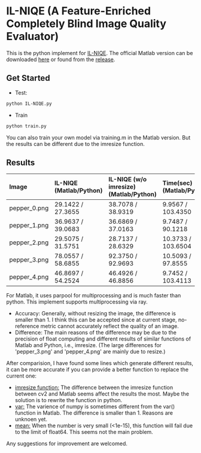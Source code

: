 # IL-NIQE (A Feature-Enriched Completely Blind Image Quality Evaluator)

This is the python implement for [IL-NIQE](http://www4.comp.polyu.edu.hk/~cslzhang/paper/IL-NIQE.pdf). The official Matlab version can be downloaded [here](http://live.ece.utexas.edu/research/Quality/blind.htm) or found from the [release](https://github.com/IceClear/IL-NIQE/releases/tag/v1.0.0).

## Get Started

* Test:

```bash
python IL-NIQE.py
```

* Train

```bash
python train.py
```

You can also train your own model via training.m in the Matlab version. But the results can be different due to the imresize function.

## Results

|Image|IL-NIQE (Matlab/Python)|IL-NIQE (w/o imresize) (Matlab/Python)|Time(sec) (Matlab/Python)|
|:-|:-|:-|:-|
|pepper_0.png|29.1422 / 27.3655|38.7078 / 38.9319|9.9567 / 103.4350|
|pepper_1.png|36.9637 / 39.0683|36.6869 / 37.0163|9.7487 / 90.1218|
|pepper_2.png|29.5075 / 31.5751|28.7137 / 28.6329|10.3733 / 103.6504|
|pepper_3.png|78.0557 / 58.6855|92.3750 / 92.9693|10.5093 / 97.8555|
|pepper_4.png|46.8697 / 54.2524|46.4926 / 46.8856|9.7452 / 103.4113|

For Matlab, it uses parpool for multiprocessing and is much faster than python. This implement supports multiprocessing via ray.

* Accuracy: Generally, without resizing the image, the difference is smaller than 1. I think this can be accepted since at current stage, no-reference metric cannot accurately reflect the quality of an image.
* Difference: The main reasons of the difference may be due to the precision of float computing and different results of similar functions of Matlab and Python, i.e., imresize. (The large differences for 'pepper_3.png' and 'pepper_4.png' are mainly due to resize.)

After comparision, I have found some lines which generate different results, it can be more accurate if you can provide a better function to replace the current one:

- [imresize function:](https://github.com/IceClear/IL-NIQE/blob/master/IL-NIQE.py#L249) The difference between the imresize function between cv2 and Matlab seems affect the results the most. Maybe the solution is to rewrite the function in python.
- [var:](https://github.com/IceClear/IL-NIQE/blob/master/IL-NIQE.py#L111) The varience of numpy is sometimes different from the var() function in Matlab. The difference is smaller than 1. Reasons are unknoen yet.
- [mean:](https://github.com/IceClear/IL-NIQE/blob/master/IL-NIQE.py#L110) When the number is very small (<1e-15), this function will fail due to the limit of float64. This seems not the main problem.

Any suggestions for improvement are welcomed.

